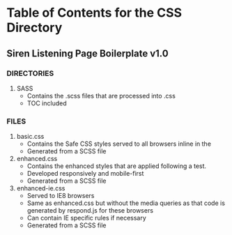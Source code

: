# Table of Contents for the CSS Directory #
## Siren Listening Page Boilerplate v1.0 ##

### DIRECTORIES ###
1. SASS
	- Contains the .scss files that are processed into .css
	- TOC included

### FILES ###
1. basic.css
	- Contains the Safe CSS styles served to all browsers inline in the <head>
	- Generated from a SCSS file
2. enhanced.css
	- Contains the enhanced styles that are applied following a test.
	- Developed responsively and mobile-first
	- Generated from a SCSS file
3. enhanced-ie.css
	- Served to IE8 browsers
	- Same as enhanced.css but without the media queries as that code is generated by respond.js for these browsers
	- Can contain IE specific rules if necessary
	- Generated from a SCSS file